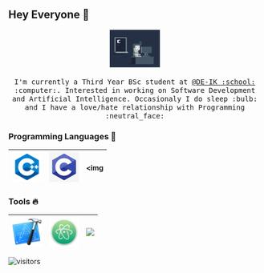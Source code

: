 
## Hey Everyone :wave:  

<p align="center">
  <img src="https://raw.githubusercontent.com/fulekylaszlo/fulekylaszlo/master/Pic/proggif.gif" width=100>
  <br><br>
  <samp>
    I'm currently a Third Year BSc student at <a href="http://https://www.inf.unideb.hu//">@DE-IK :school: </a>:computer:.
    Interested in working on Software Development and Artificial Intelligence.
    Occasionaly I do sleep :bulb: and I have a love/hate relationship with Programming :neutral_face:
  </samp>
</p>

### Programming Languages  :rocket:
|<img src="https://raw.githubusercontent.com/fulekylaszlo/fulekylaszlo/master/Pic/c++.png" width=60> | <img src="https://raw.githubusercontent.com/fulekylaszlo/fulekylaszlo/master/Pic/c.jpg" width=60> | <img 
|:---:|:---:|:---:|


### Tools :fire:
|<img src="https://raw.githubusercontent.com/fulekylaszlo/fulekylaszlo/master/Pic/xcode.png" width=60> | <img src="https://raw.githubusercontent.com/fulekylaszlo/fulekylaszlo/master/Pic/atom.png" width=60> | <img src="https://raw.githubusercontent.com/fulekylaszlo/fulekylaszlo/master/Picgithub.png" width=60> |
|:---:|:---:|:---:|


  ![visitors](https://visitor-badge.glitch.me/badge?page_id=fulekylaszlo/fulekylaszlo)

